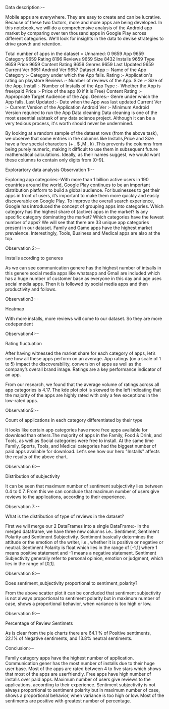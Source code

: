 Data description:--

Mobile apps are everywhere. They are easy to create and can be lucrative. Because of these two factors, more and more apps are being developed. In this notebook, we will do a comprehensive analysis of the Android app market by comparing over ten thousand apps in Google Play across different categories. We'll look for insights in the data to devise strategies to drive growth and retention.

Total number of apps in the dataset =  Unnamed: 0        9659
App               9659
Category          9659
Rating            8196
Reviews           9659
Size              8432
Installs          9659
Type              9659
Price             9659
Content Rating    9659
Genres            9659
Last Updated      9659
Current Ver       9651
Android Ver       9657
Dataset
App :- Name of the App
Category :- Category under which the App falls.
Rating :- Application's rating on playstore
Reviews :- Number of reviews of the App.
Size :- Size of the App.
Install :- Number of Installs of the App
Type :- Whether the App is free/paid
Price :- Price of the app (0 if it is Free)
Content Rating :- Appropriate Target Audience of the App.
Genres:- Genre under which the App falls.
Last Updated :- Date when the App was last updated
Current Ver :- Current Version of the Application
Android Ver :- Minimum Android Version required to run the App
Data cleaning
Data cleaning is one of the most essential subtask of any data science project. Although it can be a very tedious process, it's worth should never be undermined.

By looking at a random sample of the dataset rows (from the above task), we observe that some entries in the columns like Installs,Price and Size have a few special characters (+ , $ ,M , k) .This prevents the columns from being purely numeric, making it difficult to use them in subsequent future mathematical calculations. Ideally, as their names suggest, we would want these columns to contain only digits from [0-9].

Explorartory data analysis
Observation 1:--


Exploring app categories:-With more than 1 billion active users in 190 countries around the world, Google Play continues to be an important distribution platform to build a global audience. For businesses to get their apps in front of users, it’s important to make them more quickly and easily discoverable on Google Play. To improve the overall search experience, Google has introduced the concept of grouping apps into categories. Which category has the highest share of (active) apps in the market? Is any specific category dominating the market? Which categories have the fewest number of apps? We will see that there are 33 unique app categories present in our dataset. Family and Game apps have the highest market prevalence. Interestingly, Tools, Business and Medical apps are also at the top.

Observation 2:--


Installs acording to generes

As we can see communication genere has the highest number of intsalls in this genere social media apps like whatsapp and Gmail are included which has a huge number of customer base as everyone in this day and age uses social media apps. Then it is followed by social media apps and then productivity and follows.

Observation3:--


Heatmap

With more installs, more reviews will come to our dataset. So they are more codependent

Observation4:--


Rating fluctuation

After having witnessed the market share for each category of apps, let’s see how all these apps perform on an average. App ratings (on a scale of 1 to 5) impact the discoverability, conversion of apps as well as the company’s overall brand image. Ratings are a key performance indicator of an app.

From our research, we found that the average volume of ratings across all app categories is 4.17. The kde plot plot is skewed to the left indicating that the majority of the apps are highly rated with only a few exceptions in the low-rated apps.

Observation5:--



Count of applications in each category differentiated by their type

It looks like certain app categories have more free apps available for download than others.The majority of apps in the Family, Food & Drink, and Tools, as well as Social categories were free to install. At the same time Family, Sports, Tools, and Medical categories had the biggest number of paid apps available for download. Let's see how our hero "Installs" affects the results of the above chart.

Observation  6:--


Distribution of subjectivity

It can be seen that maximum number of sentiment subjectivity lies between 0.4 to 0.7. From this we can conclude that macimum number of users give reviews to the applications, according to their experience.

Observation 7:--


What is the distribution of type of reviews in the dataset?

First we will merge our 2 DataFrames into a single DataFrame:- In the merged dataframe, we have three new columns i.e.. Sentiment, Sentiment Polarity and Sentiment Subjectivity. Sentiment basically determines the attitude or the emotion of the writer, i.e., whether it is positive or negative or neutral. Sentiment Polarity is float which lies in the range of [-1,1] where 1 means positive statement and -1 means a negative statement. Sentiment Subjectivity generally refer to personal opinion, emotion or judgment, which lies in the range of [0,1].

Observation  8:--



Does sentiment_subjectivity proportional to sentiment_polarity?

From the above scatter plot it can be concluded that sentiment subjectivity is not always proportional to sentiment polarity but in maximum number of case, shows a proportional behavior, when variance is too high or low.

Observation  9:--


Percentage of Review Sentimets

As is clear from the pie charts there are 64.1 % of Positive sentiments, 22.1% of Negative sentiments, and 13.8% neutral sentiments.

Conclusion:--


Family category apps have the highest number of application.
Communication gener has the most number of installs due to their huge user base.
Most of the apps are rated between 4 to five stars which shows that most of the apps are userfriendly.
Free apps have high number of installs over paid apps.
Maximum number of users give reviews to the applications, according to their experience.
Sentiment subjectivity is not always proportional to sentiment polarity but in maximum number of case, shows a proportional behavior, when variance is too high or low.
Most of the sentiments are positive with greatest number of percentage.
